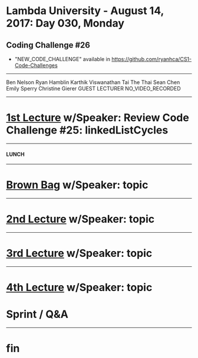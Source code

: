 # Lambda University - August 14, 2017: Day 030, Monday
## Coding Challenge #26
- "NEW_CODE_CHALLENGE" available in https://github.com/ryanhca/CS1-Code-Challenges
***
Ben Nelson
Ryan Hamblin
Karthik Viswanathan
Tai The Thai
Sean Chen
Emily Sperry
Christine Gierer
GUEST LECTURER
NO_VIDEO_RECORDED
***
# [1st Lecture](VIDEO_RECORDED_NOT_POSTED) w/Speaker: Review Code Challenge #25: linkedListCycles
***
#### LUNCH
***
# [Brown Bag](VIDEO_RECORDED_NOT_POSTED) w/Speaker: topic
***
# [2nd Lecture](VIDEO_RECORDED_NOT_POSTED) w/Speaker: topic
***
# [3rd Lecture](VIDEO_RECORDED_NOT_POSTED) w/Speaker: topic
***
# [4th Lecture](VIDEO_RECORDED_NOT_POSTED) w/Speaker: topic
# Sprint / Q&A
***
# fin
